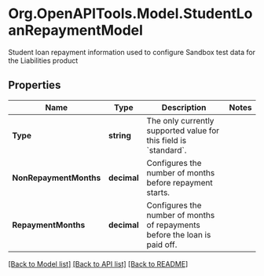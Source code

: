 # Org.OpenAPITools.Model.StudentLoanRepaymentModel
Student loan repayment information used to configure Sandbox test data for the Liabilities product

## Properties

Name | Type | Description | Notes
------------ | ------------- | ------------- | -------------
**Type** | **string** | The only currently supported value for this field is &#x60;standard&#x60;. | 
**NonRepaymentMonths** | **decimal** | Configures the number of months before repayment starts. | 
**RepaymentMonths** | **decimal** | Configures the number of months of repayments before the loan is paid off. | 

[[Back to Model list]](../README.md#documentation-for-models) [[Back to API list]](../README.md#documentation-for-api-endpoints) [[Back to README]](../README.md)

